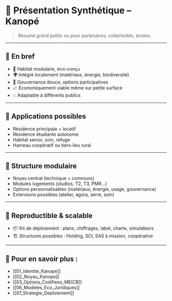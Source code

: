 # 🌿 Présentation Synthétique – Kanopé

> Résumé grand public ou pour partenaires, collectivités, écoles.

---

## 📌 En bref

- 🧱 Habitat modulaire, éco-conçu
- 🌍 Intégré localement (matériaux, énergie, biodiversité)
- 🤝 Gouvernance douce, options participatives
- 📈 Économiquement viable même sur petite surface
- 💡 Adaptable à différents publics

---

## 🎯 Applications possibles

- Résidence principale + locatif
- Résidence étudiante autonome
- Habitat senior, soin, refuge
- Hameau coopératif ou tiers-lieu rural

---

## 🧩 Structure modulaire

- Noyau central (technique + communs)
- Modules logements (studios, T2, T3, PMR…)
- Options personnalisables (matériaux, énergie, usage, gouvernance)
- Extensions possibles (atelier, agora, serre, soin)

---

## 🔄 Reproductible & scalable

- 📦 Kit de déploiement : plans, chiffrages, label, charte, simulateurs
- 🏗️ Structures possibles : Holding, SCI, SAS à mission, coopérative

---

## 📎 Pour en savoir plus :

- [[01_Identite_Kanope]]
- [[02_Noyau_Kanope]]
- [[03_Options_Codifiees_MEICB]]
- [[06_Modeles_Eco_Juridiques]]
- [[07_Strategie_Deploiement]]
